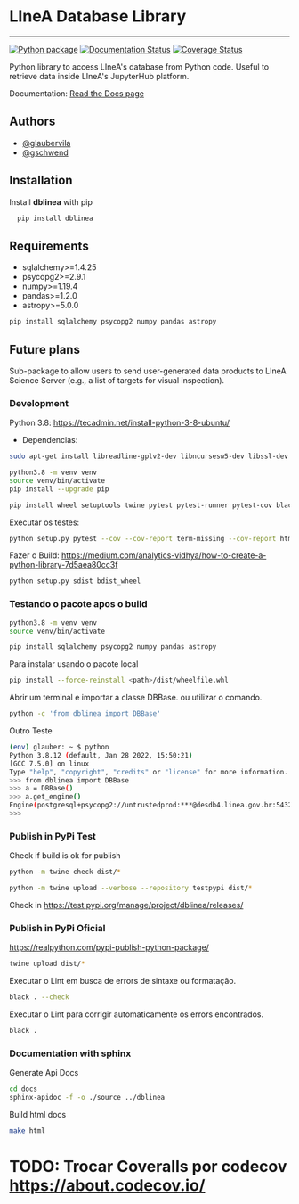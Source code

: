 # LIneA Database Library

---

[![Python package](https://github.com/linea-it/dblinea/actions/workflows/python-package.yml/badge.svg?branch=main)](https://github.com/linea-it/dblinea/actions/workflows/python-package.yml)
[![Documentation Status](https://readthedocs.org/projects/dblinea/badge/?version=latest)](https://dblinea.readthedocs.io/en/latest/?badge=latest)
[![Coverage Status](https://coveralls.io/repos/github/linea-it/dblinea/badge.svg?branch=main)](https://coveralls.io/github/linea-it/dblinea?branch=main)



Python library to access LIneA's database from Python code.
Useful to retrieve data inside LIneA's JupyterHub platform.

Documentation: [Read the Docs page](https://dblinea.readthedocs.io/)

## Authors

* [@glaubervila](https://github.com/glaubervila)
* [@gschwend](https://www.github.com/gschwend)

## Installation

Install **dblinea** with pip

```bash
  pip install dblinea
```

## Requirements

* sqlalchemy>=1.4.25
* psycopg2>=2.9.1
* numpy>=1.19.4
* pandas>=1.2.0
* astropy>=5.0.0

```bash
pip install sqlalchemy psycopg2 numpy pandas astropy
```

## Future plans

Sub-package to allow users to send user-generated data products to LIneA Science Server (e.g., a list of targets for visual inspection).

### Development

Python 3.8: <https://tecadmin.net/install-python-3-8-ubuntu/>

* Dependencias:

```bash
sudo apt-get install libreadline-gplv2-dev libncursesw5-dev libssl-dev libsqlite3-dev tk-dev libgdbm-dev libc6-dev libbz2-dev libffi-dev zlib1g-dev liblzma-dev
```

```bash
python3.8 -m venv venv
source venv/bin/activate
pip install --upgrade pip
```

```bash
pip install wheel setuptools twine pytest pytest-runner pytest-cov black
```

Executar os testes:

```bash
python setup.py pytest --cov --cov-report term-missing --cov-report html
```

Fazer o Build: <https://medium.com/analytics-vidhya/how-to-create-a-python-library-7d5aea80cc3f>

```bash
python setup.py sdist bdist_wheel
```

### Testando o pacote apos o build

```bash
python3.8 -m venv venv
source venv/bin/activate
```

```bash
pip install sqlalchemy psycopg2 numpy pandas astropy
```

Para instalar usando o pacote local

```bash
pip install --force-reinstall <path>/dist/wheelfile.whl
```

Abrir um terminal e importar a classe DBBase. ou utilizar o comando.

```bash
python -c 'from dblinea import DBBase'
```

Outro Teste

```bash
(env) glauber: ~ $ python
Python 3.8.12 (default, Jan 28 2022, 15:50:21)
[GCC 7.5.0] on linux
Type "help", "copyright", "credits" or "license" for more information.
>>> from dblinea import DBBase
>>> a = DBBase()
>>> a.get_engine()
Engine(postgresql+psycopg2://untrustedprod:***@desdb4.linea.gov.br:5432/prod_gavo)
>>>

```

### Publish in PyPi Test

Check if build is ok for publish

```bash
python -m twine check dist/*
```

```bash
python -m twine upload --verbose --repository testpypi dist/*
```

Check in <https://test.pypi.org/manage/project/dblinea/releases/>

### Publish in PyPi Oficial

<https://realpython.com/pypi-publish-python-package/>

```bash
twine upload dist/*
```

Executar o Lint em busca de errors de sintaxe ou formatação.

```bash
black . --check
```

Executar o Lint para corrigir automaticamente os errors encontrados.

```bash
black .
```

<!-- ```bash
flake8 . --count  --max-complexity=10 --max-line-length=127 --statistics
``` -->

### Documentation with sphinx

Generate Api Docs

```bash
cd docs
sphinx-apidoc -f -o ./source ../dblinea
```

Build html docs

```bash
make html
```

# TODO: Trocar Coveralls por codecov <https://about.codecov.io/>
